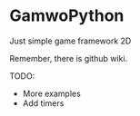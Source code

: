 # GamwoPython
Just simple game framework 2D

Remember, there is github wiki.

TODO:
  - More examples
  - Add timers
